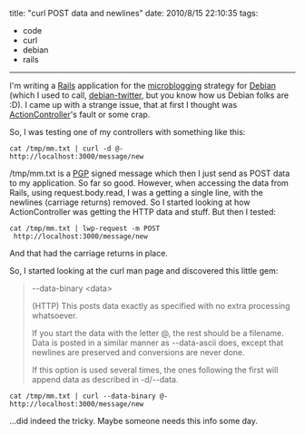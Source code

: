 title: "curl POST data and newlines"
date: 2010/8/15 22:10:35
tags:
- code
- curl
- debian
- rails
---
I'm writing a <a href="http://rubyonrails.org/">Rails</a> application for the <a href="http://en.wikipedia.org/wiki/Microblogging">microblogging</a> strategy for <a href="http://debian.org">Debian</a> (which I used to call, <a href="http://github.com/damog/debian-twitter">debian-twitter</a>, but you know how us Debian folks are :D). I came up with a strange issue, that at first I thought was <a href="http://guides.rubyonrails.org/action_controller_overview.html">ActionController</a>'s fault or some crap.

So, I was testing one of my controllers with something like this:

<code lang="bash">cat /tmp/mm.txt | curl -d @- http://localhost:3000/message/new</code>

/tmp/mm.txt is a <a href="http://en.wikipedia.org/wiki/Pretty_Good_Privacy">PGP</a> signed message which then I just send as POST data to my application. So far so good. However, when accessing the data from Rails, using request.body.read, I was a getting a single line, with the newlines (carriage returns) removed. So I started looking at how ActionController was getting the HTTP data and stuff. But then I tested:

<code lang="bash">cat /tmp/mm.txt | lwp-request -m POST  http://localhost:3000/message/new</code>

And that had the carriage returns in place.

So, I started looking at the curl man page and discovered this little gem:
<blockquote>--data-binary &lt;data&gt;

(HTTP) This posts data exactly as specified with no extra processing whatsoever.

If you start the data with the letter @, the rest should be a filename. Data is posted in a similar manner as --data-ascii does, except that newlines are preserved and conversions are never done.

If this option is used several times, the ones following the first will append data as described in -d/--data.</blockquote>
<code lang="bash">cat /tmp/mm.txt | curl --data-binary @- http://localhost:3000/message/new</code>

...did indeed the tricky. Maybe someone needs this info some day.